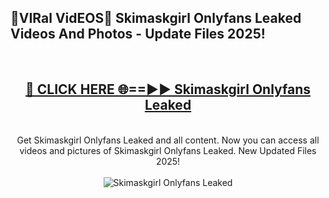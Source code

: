 <h2>🔴VIRal VidEOS🔴 Skimaskgirl Onlyfans Leaked Videos And Photos - Update Files 2025!</h2>
<br>
<div align="center">
<h2><a href="https://virallinks.top/odZfE0" rel="nofollow">🔴 CLICK HERE 🌐==►► Skimaskgirl Onlyfans Leaked</a></h2>
<br>
Get Skimaskgirl Onlyfans Leaked and all content. Now you can access all videos and pictures of Skimaskgirl Onlyfans Leaked. New Updated Files 2025!
<br>
<br>
<a href="https://virallinks.top/odZfE0" rel="nofollow" data-target="animated-image.originalLink"><img src="https://i.imgur.com/dJHk4Zq.gif)" alt="Skimaskgirl Onlyfans Leaked" style="max-width: 100%; display: inline-block;" data-target="animated-image.originalImage"></a>
</div>
<br>
